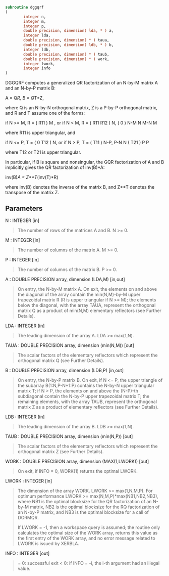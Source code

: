```fortran
subroutine dggqrf
(
        integer n,
        integer m,
        integer p,
        double precision, dimension( lda, * ) a,
        integer lda,
        double precision, dimension( * ) taua,
        double precision, dimension( ldb, * ) b,
        integer ldb,
        double precision, dimension( * ) taub,
        double precision, dimension( * ) work,
        integer lwork,
        integer info
)
```

DGGQRF computes a generalized QR factorization of an N-by-M matrix A
and an N-by-P matrix B:

A = Q*R,        B = Q*T*Z,

where Q is an N-by-N orthogonal matrix, Z is a P-by-P orthogonal
matrix, and R and T assume one of the forms:

if N >= M,  R = ( R11 ) M  ,   or if N < M,  R = ( R11  R12 ) N,
(  0  ) N-M                         N   M-N
M

where R11 is upper triangular, and

if N <= P,  T = ( 0  T12 ) N,   or if N > P,  T = ( T11 ) N-P,
P-N  N                           ( T21 ) P
P

where T12 or T21 is upper triangular.

In particular, if B is square and nonsingular, the GQR factorization
of A and B implicitly gives the QR factorization of inv(B)*A:

inv(B)*A = Z**T*(inv(T)*R)

where inv(B) denotes the inverse of the matrix B, and Z**T denotes the
transpose of the matrix Z.

## Parameters
N : INTEGER [in]
> The number of rows of the matrices A and B. N >= 0.

M : INTEGER [in]
> The number of columns of the matrix A.  M >= 0.

P : INTEGER [in]
> The number of columns of the matrix B.  P >= 0.

A : DOUBLE PRECISION array, dimension (LDA,M) [in,out]
> On entry, the N-by-M matrix A.
> On exit, the elements on and above the diagonal of the array
> contain the min(N,M)-by-M upper trapezoidal matrix R (R is
> upper triangular if N >= M); the elements below the diagonal,
> with the array TAUA, represent the orthogonal matrix Q as a
> product of min(N,M) elementary reflectors (see Further
> Details).

LDA : INTEGER [in]
> The leading dimension of the array A. LDA >= max(1,N).

TAUA : DOUBLE PRECISION array, dimension (min(N,M)) [out]
> The scalar factors of the elementary reflectors which
> represent the orthogonal matrix Q (see Further Details).

B : DOUBLE PRECISION array, dimension (LDB,P) [in,out]
> On entry, the N-by-P matrix B.
> On exit, if N <= P, the upper triangle of the subarray
> B(1:N,P-N+1:P) contains the N-by-N upper triangular matrix T;
> if N > P, the elements on and above the (N-P)-th subdiagonal
> contain the N-by-P upper trapezoidal matrix T; the remaining
> elements, with the array TAUB, represent the orthogonal
> matrix Z as a product of elementary reflectors (see Further
> Details).

LDB : INTEGER [in]
> The leading dimension of the array B. LDB >= max(1,N).

TAUB : DOUBLE PRECISION array, dimension (min(N,P)) [out]
> The scalar factors of the elementary reflectors which
> represent the orthogonal matrix Z (see Further Details).

WORK : DOUBLE PRECISION array, dimension (MAX(1,LWORK)) [out]
> On exit, if INFO = 0, WORK(1) returns the optimal LWORK.

LWORK : INTEGER [in]
> The dimension of the array WORK. LWORK >= max(1,N,M,P).
> For optimum performance LWORK >= max(N,M,P)*max(NB1,NB2,NB3),
> where NB1 is the optimal blocksize for the QR factorization
> of an N-by-M matrix, NB2 is the optimal blocksize for the
> RQ factorization of an N-by-P matrix, and NB3 is the optimal
> blocksize for a call of DORMQR.
> 
> If LWORK = -1, then a workspace query is assumed; the routine
> only calculates the optimal size of the WORK array, returns
> this value as the first entry of the WORK array, and no error
> message related to LWORK is issued by XERBLA.

INFO : INTEGER [out]
> = 0:  successful exit
> < 0:  if INFO = -i, the i-th argument had an illegal value.
